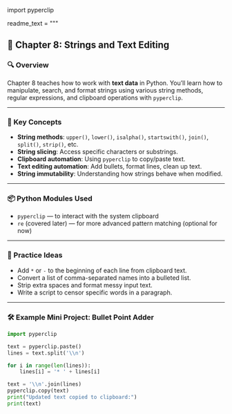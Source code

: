 import pyperclip

readme_text = """
## 📘 Chapter 8: Strings and Text Editing

### 🔍 Overview
Chapter 8 teaches how to work with **text data** in Python. You’ll learn how to manipulate, search, and format strings using various string methods, regular expressions, and clipboard operations with `pyperclip`.

---

### 🧠 Key Concepts
- **String methods**: `upper()`, `lower()`, `isalpha()`, `startswith()`, `join()`, `split()`, `strip()`, etc.
- **String slicing**: Access specific characters or substrings.
- **Clipboard automation**: Using `pyperclip` to copy/paste text.
- **Text editing automation**: Add bullets, format lines, clean up text.
- **String immutability**: Understanding how strings behave when modified.

---

### 📦 Python Modules Used
- `pyperclip` — to interact with the system clipboard
- `re` (covered later) — for more advanced pattern matching (optional for now)

---

### 🧪 Practice Ideas
- Add `*` or `-` to the beginning of each line from clipboard text.
- Convert a list of comma-separated names into a bulleted list.
- Strip extra spaces and format messy input text.
- Write a script to censor specific words in a paragraph.

---

### 🛠️ Example Mini Project: Bullet Point Adder
```python
import pyperclip

text = pyperclip.paste()
lines = text.split('\\n')

for i in range(len(lines)):
    lines[i] = '* ' + lines[i]

text = '\\n'.join(lines)
pyperclip.copy(text)
print("Updated text copied to clipboard:")
print(text)

